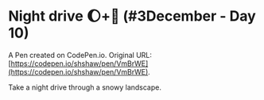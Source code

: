 # Night drive 🌔+🚗  (#3December - Day 10)

A Pen created on CodePen.io. Original URL: [https://codepen.io/shshaw/pen/VmBrWE](https://codepen.io/shshaw/pen/VmBrWE).

Take a night drive through a snowy landscape.